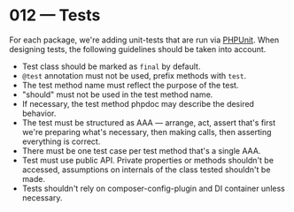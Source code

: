 # 012 — Tests

For each package, we're adding unit-tests that are run via [PHPUnit](https://phpunit.de/).
When designing tests, the following guidelines should be taken into account.

- Test class should be marked as `final` by default.
- `@test` annotation must not be used, prefix methods with `test`.
- The test method name must reflect the purpose of the test.
- "should" must not be used in the test method name.
- If necessary, the test method phpdoc may describe the desired behavior.
- The test must be structured as AAA — arrange, act, assert that's first we're preparing what's necessary, then making calls, 
  then asserting everything is correct.
- There must be one test case per test method that's a single AAA.
- Test must use public API.
  Private properties or methods shouldn't be accessed, assumptions on internals
  of the class tested shouldn't be made.
- Tests shouldn't rely on composer-config-plugin and DI container unless necessary.
